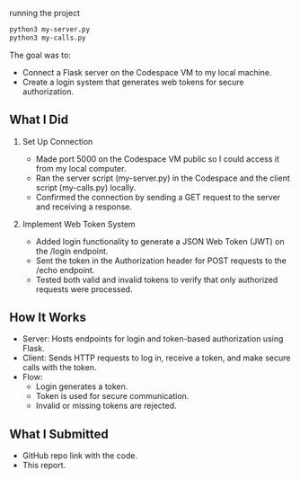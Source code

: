 running the project 
```bash
python3 my-server.py
python3 my-calls.py
```

The goal was to:

- Connect a Flask server on the Codespace VM to my local machine.
- Create a login system that generates web tokens for secure authorization.

## What I Did
1. Set Up Connection

   - Made port 5000 on the Codespace VM public so I could access it from my local computer.
   - Ran the server script (my-server.py) in the Codespace and the client script (my-calls.py) locally.
   - Confirmed the connection by sending a GET request to the server and receiving a response.
2. Implement Web Token System
   - Added login functionality to generate a JSON Web Token (JWT) on the /login endpoint.
   - Sent the token in the Authorization header for POST requests to the /echo endpoint.
   - Tested both valid and invalid tokens to verify that only authorized requests were processed.
## How It Works
   - Server: Hosts endpoints for login and token-based authorization using Flask.
   - Client: Sends HTTP requests to log in, receive a token, and make secure calls with the token.
   - Flow:
      - Login generates a token.
      - Token is used for secure communication.
      - Invalid or missing tokens are rejected.
## What I Submitted
   - GitHub repo link with the code.
   - This report.